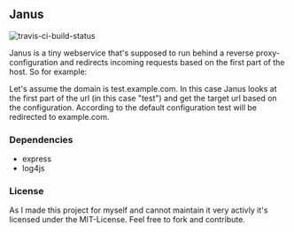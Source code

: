 ## Janus

![travis-ci-build-status](https://travis-ci.com/Th3Shadowbroker/Janus.svg?branch=master)

Janus is a tiny webservice that's supposed to run behind a reverse proxy-configuration and
redirects incoming requests based on the first part of the host. So for example:


Let's assume the domain is test.example.com. In this case Janus looks at the first
part of the url (in this case "test") and get the target url based on the configuration.
According to the default configuration test will be redirected to example.com.

### Dependencies
- express
- log4js

### License
As I made this project for myself and cannot maintain it very activly it's licensed
under the MIT-License. Feel free to fork and contribute.